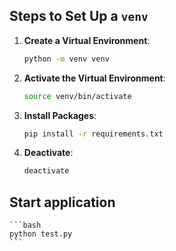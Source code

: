 ## Steps to Set Up a `venv`

1. **Create a Virtual Environment**:
    ```bash
    python -m venv venv
    ```

2. **Activate the Virtual Environment**:
    ```bash
    source venv/bin/activate
    ```

3. **Install Packages**:
    ```bash
    pip install -r requirements.txt
    ``````

4. **Deactivate**:
    ```bash
    deactivate
    ```

## Start application
    ```bash
    python test.py
    ```